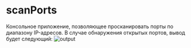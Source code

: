 # scanPorts
Консольное приложение, позволяющее просканировать порты по диапазону IP-адресов.
В случае обнаружения открытых портов, вывод будет следующий:
![output](https://user-images.githubusercontent.com/75761890/174477119-5273a059-2944-46a3-a1b3-01a463fc23b2.png)

